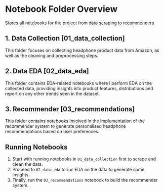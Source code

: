 # Notebook Folder Overview
Stores all notebooks for the project from data scraping to recommenders.

## 1. Data Collection [01_data_collection]

This folder focuses on collecting headphone product data from Amazon, as well as the cleaning and preprocessing steps.


## 2. Data EDA [02_data_eda]

This folder contains EDA-related notebooks where I perform EDA on the collected data, providing insights into product features, distributions and report on any other trends seen in the dataset.

## 3. Recommender [03_recommendations]

This folder contains notebooks involved in the implementation of the recommender system to generate personalised headphone recommendations based on user preferences.

## Running Notebooks

1. Start with running notebooks in `01_data_collection` first to scrape and clean the data.
2. Proceed to `02_data_eda` to run EDA on the data to generate some insights.
3. Finally, run the `03_recommendations` notebook to build the recommender system.
